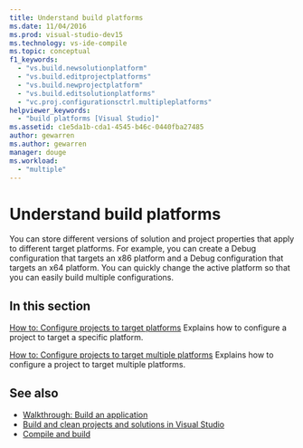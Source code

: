 ```yaml
---
title: Understand build platforms
ms.date: 11/04/2016
ms.prod: visual-studio-dev15
ms.technology: vs-ide-compile
ms.topic: conceptual
f1_keywords:
  - "vs.build.newsolutionplatform"
  - "vs.build.editprojectplatforms"
  - "vs.build.newprojectplatform"
  - "vs.build.editsolutionplatforms"
  - "vc.proj.configurationsctrl.multipleplatforms"
helpviewer_keywords:
  - "build platforms [Visual Studio]"
ms.assetid: c1e5da1b-cda1-4545-b46c-0440fba27485
author: gewarren
ms.author: gewarren
manager: douge
ms.workload:
  - "multiple"
---
```

# Understand build platforms

You can store different versions of solution and project properties that apply to different target platforms. For example, you can create a Debug configuration that targets an x86 platform and a Debug configuration that targets an x64 platform. You can quickly change the active platform so that you can easily build multiple configurations.

## In this section

 [How to: Configure projects to target platforms](../ide/how-to-configure-projects-to-target-platforms.md)
 Explains how to configure a project to target a specific platform.

 [How to: Configure projects to target multiple platforms](../ide/how-to-configure-projects-to-target-multiple-platforms.md)
 Explains how to configure a project to target multiple platforms.

## See also

- [Walkthrough: Build an application](../ide/walkthrough-building-an-application.md)
- [Build and clean projects and solutions in Visual Studio](../ide/building-and-cleaning-projects-and-solutions-in-visual-studio.md)
- [Compile and build](../ide/compiling-and-building-in-visual-studio.md)
